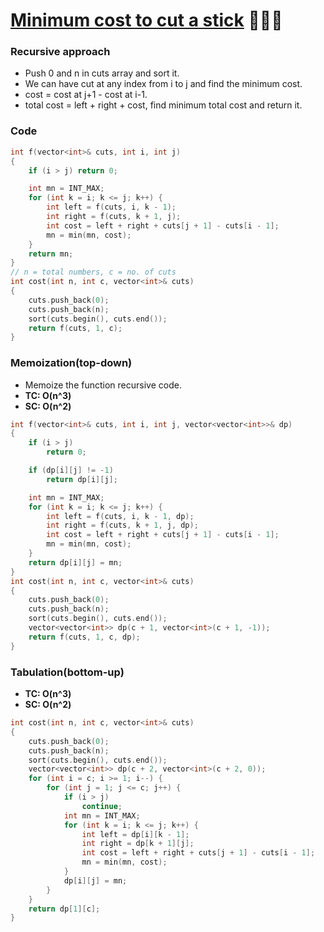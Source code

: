 # [Minimum cost to cut a stick](https://www.codingninjas.com/codestudio/problems/cost-to-cut-a-chocolate_3208460?source=youtube&campaign=striver_dp_videos&utm_source=youtube&utm_medium=affiliate&utm_campaign=striver_dp_videos) 🌟🌟🌟

### Recursive approach

-   Push 0 and n in cuts array and sort it.
-   We can have cut at any index from i to j and find the minimum cost.
-   cost = cost at j+1 - cost at i-1.
-   total cost = left + right + cost, find minimum total cost and return it.

### Code

```cpp
int f(vector<int>& cuts, int i, int j)
{
    if (i > j) return 0;

    int mn = INT_MAX;
    for (int k = i; k <= j; k++) {
        int left = f(cuts, i, k - 1);
        int right = f(cuts, k + 1, j);
        int cost = left + right + cuts[j + 1] - cuts[i - 1];
        mn = min(mn, cost);
    }
    return mn;
}
// n = total numbers, c = no. of cuts
int cost(int n, int c, vector<int>& cuts)
{
    cuts.push_back(0);
    cuts.push_back(n);
    sort(cuts.begin(), cuts.end());
    return f(cuts, 1, c);
}
```

### Memoization(top-down)

-   Memoize the function recursive code.
-   **TC: O(n^3)**
-   **SC: O(n^2)**

```cpp
int f(vector<int>& cuts, int i, int j, vector<vector<int>>& dp)
{
    if (i > j)
        return 0;

    if (dp[i][j] != -1)
        return dp[i][j];

    int mn = INT_MAX;
    for (int k = i; k <= j; k++) {
        int left = f(cuts, i, k - 1, dp);
        int right = f(cuts, k + 1, j, dp);
        int cost = left + right + cuts[j + 1] - cuts[i - 1];
        mn = min(mn, cost);
    }
    return dp[i][j] = mn;
}
int cost(int n, int c, vector<int>& cuts)
{
    cuts.push_back(0);
    cuts.push_back(n);
    sort(cuts.begin(), cuts.end());
    vector<vector<int>> dp(c + 1, vector<int>(c + 1, -1));
    return f(cuts, 1, c, dp);
}
```

### Tabulation(bottom-up)

-   **TC: O(n^3)**
-   **SC: O(n^2)**

```cpp
int cost(int n, int c, vector<int>& cuts)
{
    cuts.push_back(0);
    cuts.push_back(n);
    sort(cuts.begin(), cuts.end());
    vector<vector<int>> dp(c + 2, vector<int>(c + 2, 0));
    for (int i = c; i >= 1; i--) {
        for (int j = 1; j <= c; j++) {
            if (i > j)
                continue;
            int mn = INT_MAX;
            for (int k = i; k <= j; k++) {
                int left = dp[i][k - 1];
                int right = dp[k + 1][j];
                int cost = left + right + cuts[j + 1] - cuts[i - 1];
                mn = min(mn, cost);
            }
            dp[i][j] = mn;
        }
    }
    return dp[1][c];
}
```
